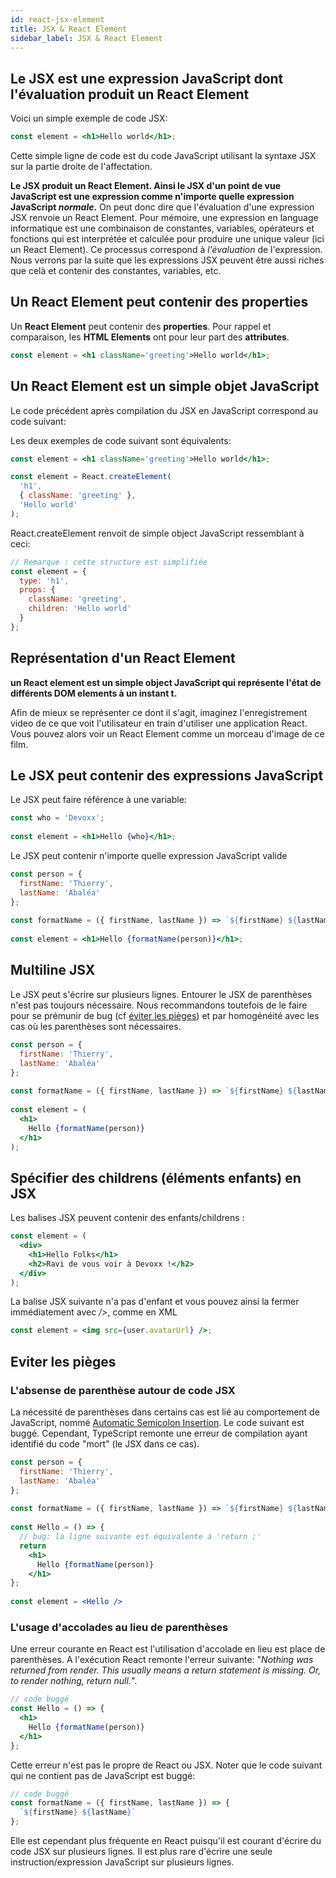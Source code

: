 ```yaml
---
id: react-jsx-element
title: JSX & React Element
sidebar_label: JSX & React Element
---
```


## Le JSX est une expression JavaScript dont l'évaluation produit un React Element

Voici un simple exemple de code JSX:

```jsx
const element = <h1>Hello world</h1>;
```

Cette simple ligne de code est du code JavaScript utilisant la syntaxe JSX sur la partie droite de l'affectation.

**Le JSX produit un React Element. Ainsi le JSX d'un point de vue JavaScript est une expression comme n'importe quelle expression JavaScript *normale*.** On peut donc dire que l'évaluation d'une expression JSX renvoie un React Element. Pour mémoire, une expression en language informatique est une combinaison de constantes, variables, opérateurs et fonctions qui est interprétée et calculée pour produire une unique valeur (ici un React Element). Ce processus correspond à *l'évaluation* de l'expression. Nous verrons par la suite que les expressions JSX peuvent être aussi riches que celà et contenir des constantes, variables, etc.

## Un React Element peut contenir des properties

Un **React Element** peut contenir des **properties**. Pour rappel et comparaison, les **HTML Elements** ont pour leur part des **attributes**.

```jsx
const element = <h1 className='greeting'>Hello world</h1>;
```

## Un React Element est un simple objet JavaScript

Le code précédent après compilation du JSX en JavaScript correspond au code suivant:

Les deux exemples de code suivant sont équivalents:

```jsx
const element = <h1 className='greeting'>Hello world</h1>;
```

```js
const element = React.createElement(
  'h1',
  { className: 'greeting' },
  'Hello world'
);
```

React.createElement renvoit de simple object JavaScript ressemblant à ceci:

```js
// Remarque : cette structure est simplifiée
const element = {
  type: 'h1',
  props: {
    className: 'greeting',
    children: 'Hello world'
  }
};
```

## Représentation d'un React Element

**un React element est un simple object JavaScript qui représente l'état de différents DOM elements à un instant t.**

Afin de mieux se représenter ce dont il s'agit, imaginez l'enregistrement video de ce que voit l'utilisateur en train d'utiliser une application React. Vous pouvez alors voir un React Element comme un morceau d'image de ce film.

## Le JSX peut contenir des expressions JavaScript

Le JSX peut faire référence à une variable:

```jsx
const who = 'Devoxx';
  
const element = <h1>Hello {who}</h1>;
```

Le JSX peut contenir n'importe quelle expression JavaScript valide

```jsx
const person = {
  firstName: 'Thierry',
  lastName: 'Abaléa'
};
  
const formatName = ({ firstName, lastName }) => `${firstName} ${lastName}`;
  
const element = <h1>Hello {formatName(person)}</h1>;
```

## Multiline JSX
Le JSX peut s'écrire sur plusieurs lignes. Entourer le JSX de parenthèses n'est pas toujours nécessaire. Nous recommandons toutefois de le faire pour se prémunir de bug (cf [éviter les pièges](#eviter-les-pieges)) et par homogénéité avec les cas où les parenthèses sont nécessaires.

```jsx
const person = {
  firstName: 'Thierry',
  lastName: 'Abaléa'
};
  
const formatName = ({ firstName, lastName }) => `${firstName} ${lastName}`;
  
const element = (
  <h1>
    Hello {formatName(person)}
  </h1>
);
```

## Spécifier des childrens (éléments enfants) en JSX

Les balises JSX peuvent contenir des enfants/childrens :

```jsx
const element = (
  <div>
    <h1>Hello Folks</h1>
    <h2>Ravi de vous voir à Devoxx !</h2>
  </div>
);
````

La balise JSX suivante n'a pas d'enfant et vous pouvez ainsi la fermer immédiatement avec */>*, comme en XML

```jsx
const element = <img src={user.avatarUrl} />;
```

## Eviter les pièges

### L'absense de parenthèse autour de code JSX

La nécessité de parenthèses dans certains cas est lié au comportement de JavaScript, nommé [Automatic Semicolon Insertion](https://stackoverflow.com/q/2846283). Le code suivant est buggé. Cependant, TypeScript remonte une erreur de compilation ayant identifié du code "mort" (le JSX dans ce cas).

```jsx
const person = {
  firstName: 'Thierry',
  lastName: 'Abaléa'
};
  
const formatName = ({ firstName, lastName }) => `${firstName} ${lastName}`;
  
const Hello = () => {
  // bug: la ligne suivante est équivalente à 'return ;'
  return
    <h1>
      Hello {formatName(person)}
    </h1>
};
  
const element = <Hello />
```

### L'usage d'accolades au lieu de parenthèses

Une erreur courante en React est l'utilisation d'accolade en lieu est place de parenthèses. A l'exécution React remonte l'erreur suivante: "*Nothing was returned from render. This usually means a return statement is missing. Or, to render nothing, return null.*".

```jsx
// code buggé
const Hello = () => {
  <h1>
    Hello {formatName(person)}
  </h1>
};
```

Cette erreur n'est pas le propre de React ou JSX. Noter que le code suivant qui ne contient pas de JavaScript est buggé:

```js
// code buggé
const formatName = ({ firstName, lastName }) => {
  `${firstName} ${lastName}`
};
```

Elle est cependant plus fréquente en React puisqu'il est courant d'écrire du code JSX sur plusieurs lignes. Il est plus rare d'écrire une seule instruction/expression JavaScript sur plusieurs lignes.
